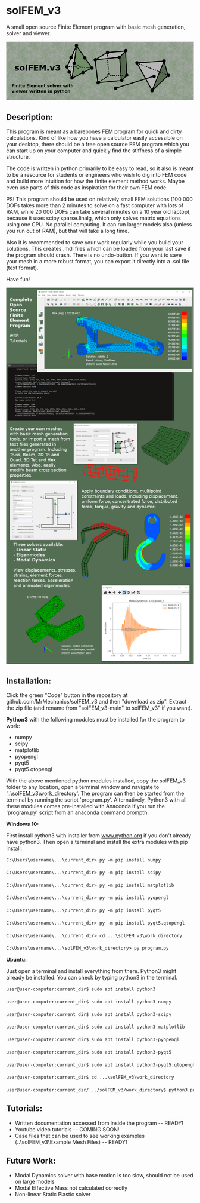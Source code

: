 # solFEM_v3
A small open source Finite Element program with basic mesh generation, solver and viewer.

![alt text](https://github.com/MrMechanics/solFEM_v3/blob/main/Splash/elements.png?raw=true)

Description:
------------

This program is meant as a barebones FEM program for quick and dirty calculations.
Kind of like how you have a calculator easily accessible on your desktop, there
should be a free open source FEM program which you can start up on your computer
and quickly find the stiffness of a simple structure.

The code is written in python primarily to be easy to read, so it also is meant to
be a resource for students or engineers who wish to dig into FEM code and build more 
intuition for how the finite element method works. Maybe even use parts of this 
code as inspiration for their own FEM code.

PS! This program should be used on relatively small FEM solutions (100 000 DOFs 
takes more than 2 minutes to solve on a fast computer with lots of RAM, while 
20 000 DOFs can take several minutes on a 10 year old laptop), because it uses 
scipy.sparse.linalg, which only solves matrix equations using one CPU. No parallel 
computing. It can run larger models also (unless you run out of RAM), but that
will take a long time.

Also it is recommended to save your work regularly while you build your solutions.
This creates .mdl files which can be loaded from your last save if the program
should crash. There is no undo-button. If you want to save your mesh in a more 
robust format, you can export it directly into a .sol file (text format).

Have fun!

![alt text](https://github.com/MrMechanics/solFEM_v3/blob/main/Splash/program.png?raw=true)

Installation:
-------------

Click the green "Code" button in the repository at github.com/MrMechanics/solFEM_v3
and then "download as zip". Extract the zip file (and rename from "solFEM_v3-main" to 
solFEM_v3" if you want).

<b>Python3</b> with the following modules must be installed for the program to work:
- numpy
- scipy
- matplotlib
- pyopengl
- pyqt5
- pyqt5.qtopengl

With the above mentioned python modules installed, copy the solFEM_v3 folder to any location, 
open a terminal window and navigate to '..\solFEM_v3\work_directory'. The program can then be
started from the terminal by running the script 'program.py'. Alternatively, Python3 with all
these modules comes pre-installed with Anaconda if you run the 'program.py' script from an
anaconda command prompth.

<b>Windows 10:</b>

First install python3 with installer from www.python.org if you don't already have python3.
Then open a terminal and install the extra modules with pip install:

```diff
C:\Users\username\...\current_dir> py -m pip install numpy

C:\Users\username\...\current_dir> py -m pip install scipy

C:\Users\username\...\current_dir> py -m pip install matplotlib

C:\Users\username\...\current_dir> py -m pip install pyopengl

C:\Users\username\...\current_dir> py -m pip install pyqt5

C:\Users\username\...\current_dir> py -m pip install pyqt5.qtopengl

C:\Users\username\...\current_dir> cd ...\solFEM_v3\work_directory

C:\Users\username\...\solFEM_v3\work_directory> py program.py
```

<b>Ubuntu:</b>

Just open a terminal and install everything from there. Python3 might already be installed.
You can check by typing python3 in the terminal.

```diff
user@user-computer:current_dir$ sudo apt install python3

user@user-computer:current_dir$ sudo apt install python3-numpy

user@user-computer:current_dir$ sudo apt install python3-scipy

user@user-computer:current_dir$ sudo apt install python3-matplotlib

user@user-computer:current_dir$ sudo apt install python3-pyopengl

user@user-computer:current_dir$ sudo apt install python3-pyqt5

user@user-computer:current_dir$ sudo apt install python3-pyqt5.qtopengl

user@user-computer:current_dir$ cd ...\solFEM_v3\work_directory

user@user-computer:current_dir/.../solFEM_v3/work_directory$ python3 program.py
```


Tutorials:
----------

- Written documentation accessed from inside the program -- READY!
- Youtube video tutorials -- COMING SOON!
- Case files that can be used to see working examples (..\solFEM_v3\Example Mesh Files) -- READY!



Future Work:
------------

- Modal Dynamics solver with base motion is too slow, should not be used on large models
- Modal Effective Mass not calculated correctly
- Non-linear Static Plastic solver


